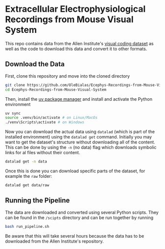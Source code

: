 # Extracellular Electrophysiological Recordings from Mouse Visual System

This repo contains data from the Allen Institute's [visual coding dataset](https://portal.brain-map.org/circuits-behavior/visual-coding-neuropixels) as well as the code to download this data and convert it to other formats.

## Download the Data

First, clone this repository and move into the cloned directory
```sh
git clone https://github.com/OleBialas/Ecephys-Recordings-from-Mouse-Visual-System.git
cd Ecephys-Recordings-from-Mouse-Visual-System
```

Then, install the [uv package manager](docs.astral.sh/uv/getting-started/installation/) and install and activate the Python environment

```sh
uv sync
source .venv/bin/activate # on Linux/MacOs
./venv\Scripts\activate # on Windows
```

Now you can download the actual data using `datalad` (which is part of the installed environment) using the `datalad get` command.
Initially you may want to get the dataset's structure without downloading all of the content.
This can be done by using the `-n` (no data) flag which downloads symbolic links for al files without their content.

```sh
datalad get -n data
```

Once this is done you can download specific parts of the dataset, for example the `raw` folder:

```sh
datalad get data/raw
```

## Running the Pipeline

The data are downloaded and converted using several Python scripts. They can be found in the `/scipts` directory and can be run together by running

```sh
bash run_pipeline.sh
```

Be aware that this will take several hours because the data has to be downloaded from the Allen Institute's repository.
